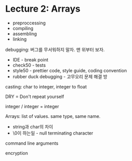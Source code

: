 # Lecture 2: Arrays

* preproccessing
* compiling
* assembling
* linking

debugging: 버그를 무서워하지 말자. 맨 위부터 보자.

* IDE - break point
* check50 - tests
* style50 - prettier code, style guide, coding convention
* rubber duck debugging - 고무오리 문제 해결 방

casting: char to integer, integer to float

DRY = Don't repeat yourself

integer / integer = integer

Arrays: list of values. same type, same name.

* string과 char의 차이
* \0이 하는일 - null terminating character

command line arguments

encryption



